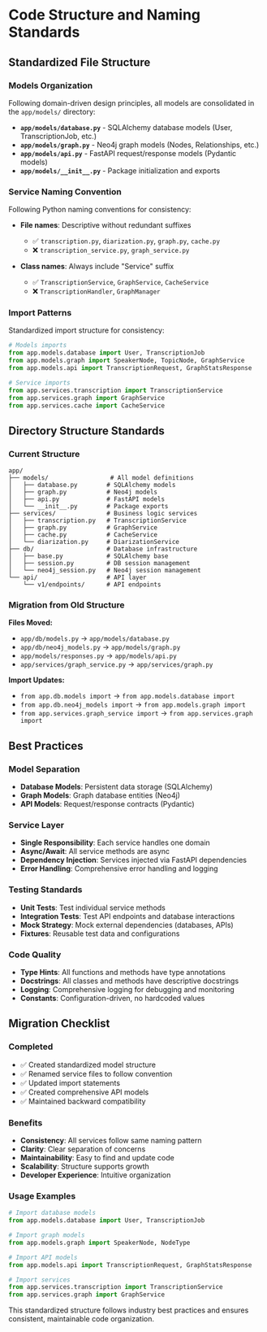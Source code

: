 # Code Structure and Naming Standards

## Standardized File Structure

### **Models Organization**
Following domain-driven design principles, all models are consolidated in the `app/models/` directory:

- **`app/models/database.py`** - SQLAlchemy database models (User, TranscriptionJob, etc.)
- **`app/models/graph.py`** - Neo4j graph models (Nodes, Relationships, etc.)
- **`app/models/api.py`** - FastAPI request/response models (Pydantic models)
- **`app/models/__init__.py`** - Package initialization and exports

### **Service Naming Convention**
Following Python naming conventions for consistency:

- **File names**: Descriptive without redundant suffixes
  - ✅ `transcription.py`, `diarization.py`, `graph.py`, `cache.py`
  - ❌ `transcription_service.py`, `graph_service.py`
  
- **Class names**: Always include "Service" suffix
  - ✅ `TranscriptionService`, `GraphService`, `CacheService`
  - ❌ `TranscriptionHandler`, `GraphManager`

### **Import Patterns**
Standardized import structure for consistency:

```python
# Models imports
from app.models.database import User, TranscriptionJob
from app.models.graph import SpeakerNode, TopicNode, GraphService
from app.models.api import TranscriptionRequest, GraphStatsResponse

# Service imports
from app.services.transcription import TranscriptionService
from app.services.graph import GraphService
from app.services.cache import CacheService
```

## Directory Structure Standards

### **Current Structure**
```
app/
├── models/                 # All model definitions
│   ├── database.py        # SQLAlchemy models
│   ├── graph.py           # Neo4j models
│   ├── api.py             # FastAPI models
│   └── __init__.py        # Package exports
├── services/              # Business logic services
│   ├── transcription.py   # TranscriptionService
│   ├── graph.py           # GraphService
│   ├── cache.py           # CacheService
│   └── diarization.py     # DiarizationService
├── db/                    # Database infrastructure
│   ├── base.py            # SQLAlchemy base
│   ├── session.py         # DB session management
│   └── neo4j_session.py   # Neo4j session management
└── api/                   # API layer
    └── v1/endpoints/      # API endpoints
```

### **Migration from Old Structure**
**Files Moved:**
- `app/db/models.py` → `app/models/database.py`
- `app/db/neo4j_models.py` → `app/models/graph.py`
- `app/models/responses.py` → `app/models/api.py`
- `app/services/graph_service.py` → `app/services/graph.py`

**Import Updates:**
- `from app.db.models import` → `from app.models.database import`
- `from app.db.neo4j_models import` → `from app.models.graph import`
- `from app.services.graph_service import` → `from app.services.graph import`

## Best Practices

### **Model Separation**
- **Database Models**: Persistent data storage (SQLAlchemy)
- **Graph Models**: Graph database entities (Neo4j)
- **API Models**: Request/response contracts (Pydantic)

### **Service Layer**
- **Single Responsibility**: Each service handles one domain
- **Async/Await**: All service methods are async
- **Dependency Injection**: Services injected via FastAPI dependencies
- **Error Handling**: Comprehensive error handling and logging

### **Testing Standards**
- **Unit Tests**: Test individual service methods
- **Integration Tests**: Test API endpoints and database interactions
- **Mock Strategy**: Mock external dependencies (databases, APIs)
- **Fixtures**: Reusable test data and configurations

### **Code Quality**
- **Type Hints**: All functions and methods have type annotations
- **Docstrings**: All classes and methods have descriptive docstrings
- **Logging**: Comprehensive logging for debugging and monitoring
- **Constants**: Configuration-driven, no hardcoded values

## Migration Checklist

### **Completed**
- ✅ Created standardized model structure
- ✅ Renamed service files to follow convention
- ✅ Updated import statements
- ✅ Created comprehensive API models
- ✅ Maintained backward compatibility

### **Benefits**
- **Consistency**: All services follow same naming pattern
- **Clarity**: Clear separation of concerns
- **Maintainability**: Easy to find and update code
- **Scalability**: Structure supports growth
- **Developer Experience**: Intuitive organization

### **Usage Examples**
```python
# Import database models
from app.models.database import User, TranscriptionJob

# Import graph models
from app.models.graph import SpeakerNode, NodeType

# Import API models
from app.models.api import TranscriptionRequest, GraphStatsResponse

# Import services
from app.services.transcription import TranscriptionService
from app.services.graph import GraphService
```

This standardized structure follows industry best practices and ensures consistent, maintainable code organization.
